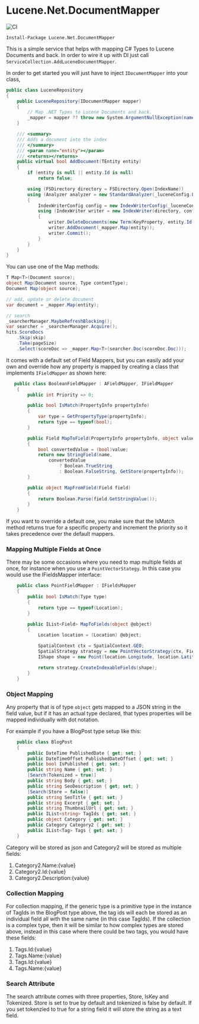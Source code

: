 # Lucene.Net.DocumentMapper

![CI](https://github.com/ssinno28/Lucene.Net.DocumentMapper/workflows/CI/badge.svg)

`Install-Package Lucene.Net.DocumentMapper`

This is a simple service that helps with mapping C# Types to Lucene Documents and back. In order to wire it up with DI just call `ServiceCollection.AddLuceneDocumentMapper`. 

In order to get started you will just have to inject `IDocumentMapper` into your class,
```c#
public class LuceneRepository
{
    public LuceneRepository(IDocumentMapper mapper)
    {
        // Map .NET Types to Lucene Documents and back.
        _mapper = mapper ?? throw new System.ArgumentNullException(nameof(mapper));
    }

    /// <summary>
    /// Adds a document into the index
    /// </summary>
    /// <param name="entity"></param>
    /// <returns></returns>
    public virtual bool AddDocument(TEntity entity)
    {
        if (entity is null || entity.Id is null)
            return false;

        using (FSDirectory directory = FSDirectory.Open(IndexName))
        using (Analyzer analyzer = new StandardAnalyzer(_luceneConfig.LuceneVersion)) // _defaultAnalyzer
        {
            IndexWriterConfig config = new IndexWriterConfig(_luceneConfig.LuceneVersion, analyzer);
            using (IndexWriter writer = new IndexWriter(directory, config))
            {
                writer.DeleteDocuments(new Term(KeyProperty, entity.Id.ToString()));
                writer.AddDocument(_mapper.Map(entity));
                writer.Commit();
            }
        }
    }
}
```

You can use one of the Map methods:

```c#
T Map<T>(Document source);
object Map(Document source, Type contentType);
Document Map(object source);
```

```c#
// add, update or delete document
var document = _mapper.Map(entity);

// search
_searcherManager.MaybeRefreshBlocking();
var searcher = _searcherManager.Acquire();
hits.ScoreDocs
    .Skip(skip)
    .Take(pageSize)
    .Select(scoreDoc => _mapper.Map<T>(searcher.Doc(scoreDoc.Doc)));
```

It comes with a default set of Field Mappers, but you can easily add your own and override how any property is mapped by creating a class that implements `IFieldMapper` as shown here:

```c#
   public class BooleanFieldMapper : AFieldMapper, IFieldMapper
    {
        public int Priority => 0;

        public bool IsMatch(PropertyInfo propertyInfo)
        {
            var type = GetPropertyType(propertyInfo);
            return type == typeof(bool);
        }

        public Field MapToField(PropertyInfo propertyInfo, object value, string name)
        {
            bool convertedValue = (bool)value;
            return new StringField(name,
                convertedValue
                    ? Boolean.TrueString
                    : Boolean.FalseString, GetStore(propertyInfo));
        }

        public object MapFromField(Field field)
        {
            return Boolean.Parse(field.GetStringValue());
        }
    }
```

If you want to override a default one, you make sure that the IsMatch method returns true for a specific property and increment the priority so it takes precedence over the default mappers. 

### Mapping Multiple Fields at Once
There may be some occasions where you need to map multiple fields at once, for instance when you use a `PointVectorStategy`. In this case you would use the IFieldsMapper interface:

```c#
    public class PointFieldMapper : IFieldsMapper
    {
        public bool IsMatch(Type type)
        {
            return type == typeof(Location);
        }

        public IList<Field> MapToFields(object @object)
        {
            Location location = (Location) @object;

            SpatialContext ctx = SpatialContext.GEO;
            SpatialStrategy strategy = new PointVectorStrategy(ctx, FieldPrefixes.LocationPointPrefix);
            IShape shape = new Point(location.Longitude, location.Latitude, ctx);

            return strategy.CreateIndexableFields(shape);
        }
    }
```

### Object Mapping

Any property that is of type `object` gets mapped to a JSON string in the field value, but if it has an actual type declared, that types properties will be mapped individually with dot notation. 

For example if you have a BlogPost type setup like this: 

```c#
    public class BlogPost
    {
        public DateTime PublishedDate { get; set; }
        public DateTimeOffset PublishedDateOffset { get; set; }
        public bool IsPublished { get; set; }
        public string Name { get; set; }
        [Search(Tokenized = true)]
        public string Body { get; set; }
        public string SeoDescription { get; set; }
        [Search(Store = false)]
        public string SeoTitle { get; set; }
        public string Excerpt { get; set; }
        public string ThumbnailUrl { get; set; }
        public IList<string> TagIds { get; set; }
        public object Category { get; set; }
        public Category Category2 { get; set; }
        public IList<Tag> Tags { get; set; }
    }
```

Category will be stored as json and Category2 will be stored as multiple fields:

1. Category2.Name:{value}
2. Category2.Id:{value}
3. Category2.Description:{value}



### Collection Mapping

For collection mapping, if the generic type is a primitive type in the instance of TagIds in the BlogPost type above, the tag ids will each be stored as an individual field all with the same name (in this case TagIds). If the collection is a complex type, then it will be similar to how complex types are stored above, instead in this case where there could be two tags, you would have these fields:

1. Tags.Id:{value}
2. Tags.Name:{value}
3. Tags.Id:{value}
4. Tags.Name:{value}

### Search Attribute

The search attribute comes with three properties, Store, IsKey and Tokenized. Store is set to true by default and tokenized is false by default. If you set tokenzied to true for a string field it will store the string as a text field. 
